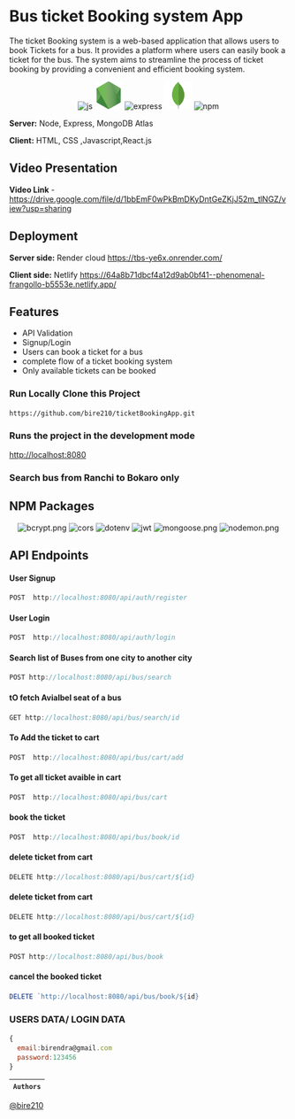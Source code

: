 # Bus  ticket Booking system App
The ticket Booking system is a web-based application that allows users to book Tickets for a bus. It provides a platform where users can easily book a ticket for the bus. The system aims to streamline the process of ticket booking by providing a convenient and efficient  booking system.


<p align = "center">
<img src="https://user-images.githubusercontent.com/25181517/117447155-6a868a00-af3d-11eb-9cfe-245df15c9f3f.png" alt="js" width="50" height="50"/>
<img src="https://raw.githubusercontent.com/PrinceCorwin/Useful-tech-icons/main/images/nodejs.png" alt="nodejs" width="50" height="50"/>
<img src="https://res.cloudinary.com/kc-cloud/images/f_auto,q_auto/v1651772163/expressjslogo/expressjslogo.webp?_i=AA" alt="express" width="50" height="50"/>
 <img src="https://raw.githubusercontent.com/PrinceCorwin/Useful-tech-icons/main/images/mongodb-leaf.png" alt="mongo" width="50" height="50"/> 
<img src="https://user-images.githubusercontent.com/25181517/121401671-49102800-c959-11eb-9f6f-74d49a5e1774.png" alt="npm" width="50" height="50"/>
  
</p>


**Server:** Node, Express, MongoDB Atlas

**Client:** HTML, CSS ,Javascript,React.js


## Video Presentation 

**Video Link** -  https://drive.google.com/file/d/1bbEmF0wPkBmDKyDntGeZKjJ52m_tlNGZ/view?usp=sharing

## Deployment

**Server side:** Render cloud https://tbs-ye6x.onrender.com/

**Client side:** Netlify https://64a8b71dbcf4a12d9ab0bf41--phenomenal-frangollo-b5553e.netlify.app/

## Features 
-  API Validation
-  Signup/Login
-  Users can book a ticket for a bus 
-  complete flow of  a ticket booking system
-  Only available tickets can be booked


###  Run Locally Clone this Project

```
https://github.com/bire210/ticketBookingApp.git
```
### Runs the project in the development mode

[http://localhost:8080](http://localhost:8080)

### Search bus from Ranchi to Bokaro only


## NPM Packages
<p align = "center">
<img src="https://repository-images.githubusercontent.com/139898859/9617c480-81c2-11ea-94fc-322231ead1f0" alt="bcrypt.png" width="70" height="50"/>
<img src="https://github.com/faraz412/cozy-passenger-4798/blob/main/Frontend/Files/cors.png?raw=true" alt="cors" width="70" height="50"/>
<img src="https://github.com/faraz412/cozy-passenger-4798/blob/main/Frontend/Files/download.png?raw=true" alt="dotenv" width="60" height="50"/>
<img src="https://github.com/faraz412/cozy-passenger-4798/blob/main/Frontend/Files/JWT.png?raw=true" alt="jwt" width="70" height="50"/>
<img src="https://4008838.fs1.hubspotusercontent-na1.net/hubfs/4008838/mogoose-logo.png" alt="mongoose.png" width="70" height="70"/>     
<img src="https://user-images.githubusercontent.com/13700/35731649-652807e8-080e-11e8-88fd-1b2f6d553b2d.png" alt="nodemon.png" width="50" height="50"/>

</p>
   
   
## API Endpoints

  #### User Signup
```javascript
POST  http://localhost:8080/api/auth/register
```
  #### User Login
```javascript
POST  http://localhost:8080/api/auth/login
```
  #### Search list of Buses from one city to another city
```javascript
POST http://localhost:8080/api/bus/search
```
  #### tO fetch Avialbel seat of a bus
```javascript
GET http://localhost:8080/api/bus/search/id
```
  #### To Add the ticket to cart 
```javascript
POST  http://localhost:8080/api/bus/cart/add
```

  #### To get all ticket avaible in cart
```javascript
POST  http://localhost:8080/api/bus/cart
```


  #### book the ticket
```javascript
POST  http://localhost:8080/api/bus/book/id
```

  #### delete ticket from cart 
```javascript
DELETE http://localhost:8080/api/bus/cart/${id}
```

  #### delete ticket from cart 
```javascript
DELETE http://localhost:8080/api/bus/cart/${id}
```
  #### to get all booked ticket
```javascript
POST http://localhost:8080/api/bus/book
```

  #### cancel the booked ticket 
```javascript
DELETE `http://localhost:8080/api/bus/book/${id}
```





 ### USERS DATA/ LOGIN DATA

```javascript
{
  email:birendra@gmail.com
  password:123456
}


```





 
| `Authors` |
| :-------: | 

 
 [@bire210](https://github.com/bire210) 
